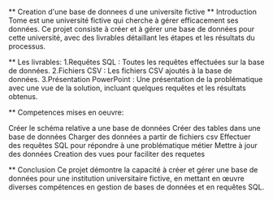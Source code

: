 ** Creation d'une base de donnees d une universite fictive
** Introduction
Tome est une université fictive qui cherche à gérer efficacement ses données. Ce projet consiste à créer et à gérer une base de données 
pour cette université, avec des livrables détaillant les étapes et les résultats du processus.

** Les livrables: 
1.Requêtes SQL : Toutes les requêtes effectuées sur la base de données.
2.Fichiers CSV : Les fichiers CSV ajoutés à la base de données.
3.Présentation PowerPoint : Une présentation de la problématique avec une vue de la solution, incluant quelques requêtes et les résultats obtenus.


** Competences mises en oeuvre:

  Créer le schéma relative a une base de données
 Créer des tables dans une base de données
 Charger des données a partir de fichiers csv
 Effectuer des requêtes SQL pour répondre à une problématique métier
 Mettre à jour des données
 Creation des vues pour faciliter des requetes

** Conclusion
Ce projet démontre la capacité à créer et gérer une base de données pour une institution universitaire fictive, 
en mettant en œuvre diverses compétences en gestion de bases de données et en requêtes SQL. 
